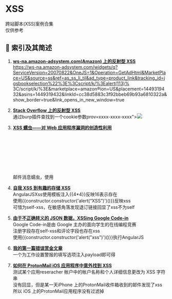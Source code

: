 # XSS
跨站脚本(XSS)案例合集  
仅供参考
## :ledger: 索引及其简述
1. [**ws-na.amazon-adsystem.com(Amazon) 上的反射型 XSS**](https://medium.com/@newp_th/reflected-xss-on-ws-na-amazon-adsystem-com-amazon-f1e55f1d24cf)  
https://ws-na.amazon-adsystem.com/widgets/q?ServiceVersion=20070822&OneJS=1&Operation=GetAdHtml&MarketPlace=US&source=ss&ref=as_ss_li_til&ad_type=product_link&tracking_id=jgsbookselection%22%3E%3Cscript/k/%3Ealert(113)% 3C/script/k/%3E&marketplace=amazon®ion=US&placement=1449319432&asins=1449319432&linkId=cc38d5883c3f92bbeb69b93a6810322a&show_border=true&link_opens_in_new_window=true  

2. [**Stack Overflow 上的反射型 XSS**](https://medium.com/@newp_th/reflected-xss-on-stack-overflow-b8366a855472)  
通过burp插件查找到一个cookie参数prov=xxxx-xxxx-xxxx"></script><img src=x onerror=alert(1)>  

3. [**XSS 蠕虫——对 Web 应用程序漏洞的创造性利用**](https://blog.compass-security.com/2018/12/xss-worm-a-creative-use-of-web-application-vulnerability/)  
邮件消息蠕虫，使用<svg onload=eval(atob(p))><svg onload=p+='base64xxxxxxx'>绕过  

4. [**自我 XSS 到有趣的存储 XSS**](https://nahoragg.github.io/bugbounty/2018/12/15/Self-XSS-to-Interesting-Stored-XSS.html)  
AngularJSXss使用模板注入{{4*4}}反映16表示存在  
使用{{constructor.constructor('alert(“XSS”)')()}}反映xss  
可惜为self-xss，在敏感角落发现退订链接回显了xss不为self  

5. [**由于不正确转义的 JSON 数据，XSSing Google Code-in**](https://websecblog.com/vulns/google-code-in-xss/)  
Google Code-in是由 Google 主办的面向学生的在线编程竞赛  
注册字段存在self-xss和评论字段也存在xss  
使用{{constructor.constructor('alert("xss")')()}}执行AngularJS  

6. [**我的第一篇错误赏金文章**](https://medium.com/@sampanna/self-xss-in-indeed-com-e0c99c104cba)  
一个为工作设置警报的填写选项注入payload即可得  

7. [**如何在 ProtonMail iOS 应用程序中意外找到 XSS**](https://www.secu.ninja/2018/12/04/how-to-accidentally-find-a-xss-in-protonmail-ios-app/)  
测试某个应用reseracher 帐户中的帐户名称和个人详细信息更改为 XSS 字符串  
没有回显，但是某一天iPhone 上的ProtonMail收件箱收到的邮件发现了xss  
所以 iOS 上的ProtonMail应用程序没有过滤掉 <script> 标签。  

8. [**关于我的第一个漏洞赏金的故事**](https://medium.com/@sudhanshur705/story-about-my-first-bug-bounty-9fe710be8241)   
1.ucweb.com下xss  
https://sudhanshur705.medium.com/story-about-my-first-bug-bounty-9fe710be8241  
https://virustotal.com找到阿里巴巴子域samsung.ucweb.com访问403  
通过site:samsung.ucweb.com找到http://samsung.ucweb.com/webstore/classify.html?dataKey=LifeStyle&title=LifeStyle  
title注入xss的payload形成xss  
2.修复后查找xss  
修复后删除了端点访问404  
尝试目录爆破发现/test/目录   
发现http://samsung.ucweb.com/test/classify.html?dataKey=New&title=  
同样存在xss  

9. [**存储 Xss 的故事**](https://medium.com/@hossainwalid93/story-of-store-xss-d24c3ab862f0)  
显示名称设置为 TEST”><svg onload=alert(1)// 并创建了帐户  
搜索栏搜索该账户导致xss可惜难以利用  
如果 user1 正在关注 user2，则 user2 将出现在 user1 的搜索栏上可提升利用。  

10. [**Facebook-Instagram CDN 服务器上的 XSS 绕过签名保护**](https://www.amolbaikar.com/xss-on-facebook-instagram-cdn-server-bypassing-signature-protection/)  
CDN 服务器上的所有照片/视频都在 URL 中包含签名,如果我们修改文件扩展名，则会引发错误  
有instagram.fpnq2-1.fna.fbcdn.net. 3599 IN CNAME scontent.xx.fbcdn.net.  
尝试跨域访问  
https://instagram.fpnq2-1.fna.fbcdn.net/v/t51.2885-15/12494762_1700832180174667_9131300789175210564_n.png?_nc_cat=0&oh=cb7024e12c863937b69c3d6c15589697&oe=5B31E89F  
到https://scontent.xx.fbcdn.net/t51.2885-15/12494762_1700832180174667_9131300789175210564_n.html  
形成xss  

11. [**Facebook 收购 Oculus CDN Server 上的 XSS**](https://www.amolbaikar.com/xss-on-facebooks-acquisition-oculus-cdn-server/)  
在“ oculuscdn.com ”上，该错误非常简单明了。只需删除破坏签名验证的“ V ”参数，并且响应包含原始数据。甚至不需要在指向oculus.xx.fbcdn.net的现有CNAME之间进行交换。  
https://scontent.oculuscdn.com/v/t64.5771-25/12401200_1904973622996515_3168267743525841480_n.png?_nc_cat=0&oh=6163326b3eb5e79c16c6949f1e734611&oe=5AD840C8
到https://scontent.oculuscdn.com/t64.5771-25/12401200_1904973622996515_3168267743525841480_n.html  

12. [**Facebook 上的 XSS 通过 PNG 和古怪的内容类型**](https://whitton.io/articles/xss-on-facebook-via-png-content-types/)  
Facebook 上的许多照片/视频现在似乎在 URL 中包含一个哈希（参数oh和__gda__），如果我们修改文件扩展名，这会导致引发错误。  
但幸运的是，广告图片不包含这些参数，修改text/html访问html发现回显  
使用PNG IDAT 块写入payload  
检查是否有任何*.facebook.comDNS 条目指向 CDN发现photo.facebook.com导致xss  
利用facebook的插件结合iframe提取www.facebook.com的csrf令牌  

13. [**我的谷歌名人堂之旅**](https://www.secjuice.com/google-hall-of-fame/)  
搜索谷歌收购业务利用dork：site:*.sidewalklabs.com  
发现一个重定向参数并确认存在重定向  
重定向升级为xss  

14. [**Jotform 和 H1C 私有站点中存储的 XSS 漏洞**](https://www.hackerinside.me/2018/11/critical-stored-xss-vulnerability.html)  
只需在 Name 字段中输入脚本并提交表单。  
当受害者登录他的帐户并检查表单条目或提交时，脚本被执行  
